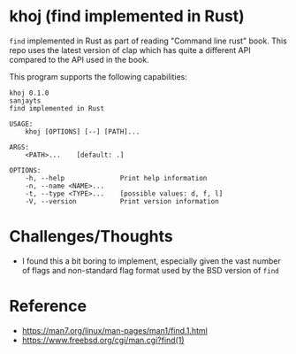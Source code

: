 # khoj (find implemented in Rust)
`find` implemented in Rust as part of reading "Command line rust" book. This repo uses the latest version of clap which has
quite a different API compared to the API used in the book.

This program supports the following capabilities:

```shell
khoj 0.1.0
sanjayts
find implemented in Rust

USAGE:
    khoj [OPTIONS] [--] [PATH]...

ARGS:
    <PATH>...    [default: .]

OPTIONS:
    -h, --help              Print help information
    -n, --name <NAME>...    
    -t, --type <TYPE>...    [possible values: d, f, l]
    -V, --version           Print version information
```

# Challenges/Thoughts

* I found this a bit boring to implement, especially given the vast number of flags and non-standard flag format used by the BSD version of `find`

# Reference

* https://man7.org/linux/man-pages/man1/find.1.html
* https://www.freebsd.org/cgi/man.cgi?find(1)
 